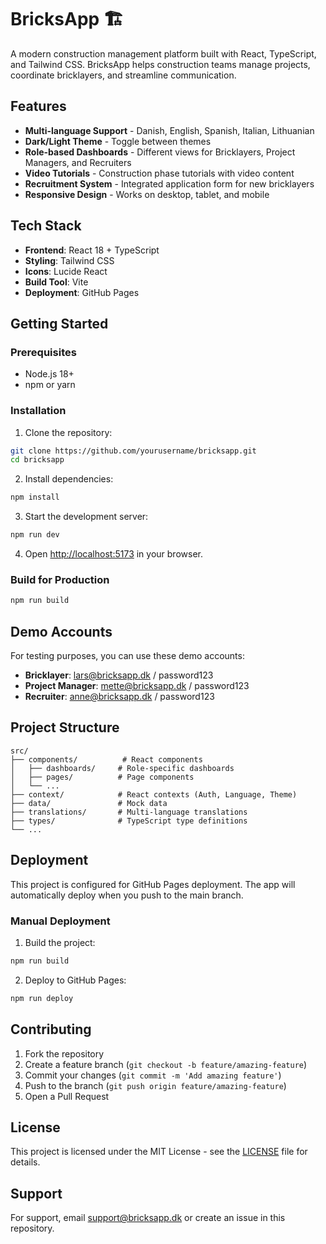 # BricksApp 🏗️

A modern construction management platform built with React, TypeScript, and Tailwind CSS. BricksApp helps construction teams manage projects, coordinate bricklayers, and streamline communication.

## Features

- **Multi-language Support** - Danish, English, Spanish, Italian, Lithuanian
- **Dark/Light Theme** - Toggle between themes
- **Role-based Dashboards** - Different views for Bricklayers, Project Managers, and Recruiters
- **Video Tutorials** - Construction phase tutorials with video content
- **Recruitment System** - Integrated application form for new bricklayers
- **Responsive Design** - Works on desktop, tablet, and mobile

## Tech Stack

- **Frontend**: React 18 + TypeScript
- **Styling**: Tailwind CSS
- **Icons**: Lucide React
- **Build Tool**: Vite
- **Deployment**: GitHub Pages

## Getting Started

### Prerequisites

- Node.js 18+ 
- npm or yarn

### Installation

1. Clone the repository:
```bash
git clone https://github.com/yourusername/bricksapp.git
cd bricksapp
```

2. Install dependencies:
```bash
npm install
```

3. Start the development server:
```bash
npm run dev
```

4. Open [http://localhost:5173](http://localhost:5173) in your browser.

### Build for Production

```bash
npm run build
```

## Demo Accounts

For testing purposes, you can use these demo accounts:

- **Bricklayer**: lars@bricksapp.dk / password123
- **Project Manager**: mette@bricksapp.dk / password123  
- **Recruiter**: anne@bricksapp.dk / password123

## Project Structure

```
src/
├── components/          # React components
│   ├── dashboards/     # Role-specific dashboards
│   ├── pages/          # Page components
│   └── ...
├── context/            # React contexts (Auth, Language, Theme)
├── data/               # Mock data
├── translations/       # Multi-language translations
├── types/              # TypeScript type definitions
└── ...
```

## Deployment

This project is configured for GitHub Pages deployment. The app will automatically deploy when you push to the main branch.

### Manual Deployment

1. Build the project:
```bash
npm run build
```

2. Deploy to GitHub Pages:
```bash
npm run deploy
```

## Contributing

1. Fork the repository
2. Create a feature branch (`git checkout -b feature/amazing-feature`)
3. Commit your changes (`git commit -m 'Add amazing feature'`)
4. Push to the branch (`git push origin feature/amazing-feature`)
5. Open a Pull Request

## License

This project is licensed under the MIT License - see the [LICENSE](LICENSE) file for details.

## Support

For support, email support@bricksapp.dk or create an issue in this repository. 